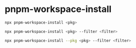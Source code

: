 # pnpm-workspace-install

```bash
npx pnpm-workspace-install <pkg>
```

```bash
npx pnpm-workspace-install <pkg> --filter <filter>
```

```bash
npx pnpm-workspace-install --pkg <pkg> --filter <filter>
```

